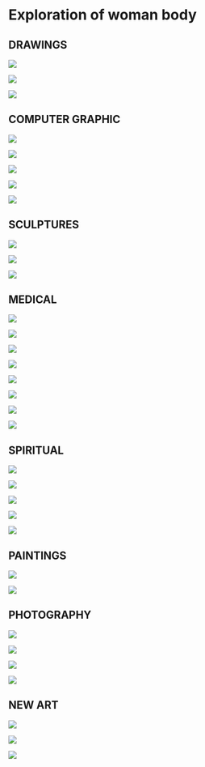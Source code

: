 # Exploration of woman body

## DRAWINGS

![](.gitbook/assets/woman_body1%20%281%29.jpg)

![](.gitbook/assets/woman_body34%20%281%29.jpg)

![](.gitbook/assets/woman_body0.jpg)

## COMPUTER GRAPHIC

![](.gitbook/assets/woman_body16%20%281%29.jpg)

![](.gitbook/assets/woman_body15%20%281%29.jpg)

![](.gitbook/assets/woman_body13.jpg)

![](.gitbook/assets/woman_body14.jpg)

![](.gitbook/assets/woman_body39.jpg)

## SCULPTURES

![](.gitbook/assets/woman_body6.jpg)

![](.gitbook/assets/woman_body32.jpg)

![](.gitbook/assets/woman_body36.jpg)

## MEDICAL

![](.gitbook/assets/woman_body20%20%281%29.jpg)

![](.gitbook/assets/woman_body5.jpg)

![](.gitbook/assets/woman_body7%20%281%29.jpg)

![](.gitbook/assets/woman_body33.jpg)

![](.gitbook/assets/woman_body9.jpg)

![](.gitbook/assets/woman_body8.jpg)

![](.gitbook/assets/woman_body10%20%281%29.jpg)

![](.gitbook/assets/woman_body11.jpg)

## SPIRITUAL

![](.gitbook/assets/woman_body25%20%281%29.jpg)

![](.gitbook/assets/woman_body19.jpg)

![](.gitbook/assets/woman_body17%20%281%29.jpg)

![](.gitbook/assets/woman_body22.jpg)

![](.gitbook/assets/woman_body21%20%281%29.jpg)

## PAINTINGS

![](.gitbook/assets/woman_body37.jpg)

![](.gitbook/assets/woman_body35%20%281%29.jpg)

## PHOTOGRAPHY

![](.gitbook/assets/woman_body27%20%281%29.jpg)

![](.gitbook/assets/woman_body26%20%282%29.jpg)

![](.gitbook/assets/woman_body30.jpg)

![](.gitbook/assets/woman_body31%20%281%29.jpg)

## NEW ART

![](.gitbook/assets/woman_body23%20%281%29.jpg)

![](.gitbook/assets/woman_body28.jpg)

![](.gitbook/assets/woman_body29%20%281%29.jpg)

